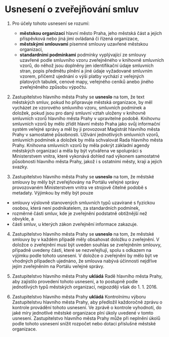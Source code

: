 Usnesení o zveřejňování smluv
=============================

1. Pro účely tohoto usnesení se rozumí:
     * **městskou organizací** hlavní město Praha, jeho městská část a jejich příspěvková nebo jiná jimi ovládaná či 
       řízená organizace,
     * **městskými smlouvami** písemné smlouvy uzavřené městskou organizací,
     * **standardními podmínkami** podmínky vyplývající ze smlouvy uzavřené podle smluvního vzoru zveřejněného v 
       knihovně smluvních vzorů, do něhož jsou doplněny jen identifikační údaje smluvních stran, popis předmětu 
       plnění a jiné údaje vyžadované smluvním vzorem, přičemž ujednání o výši platby vychází z veřejných 
       platových tabulek, cenové mapy, veřejného ceníků anebo jiného zveřejněného způsobu výpočtu.

2. Zastupitelstvo hlavního města Prahy se **usneslo** na tom, že text městských smluv, pokud ho připravuje městská 
   organizace, by měl vycházet ze vzorového smluvního vzoru, smluvních podmínek a doložek, pokud jsou pro daný 
   smluvní vztah uloženy v knihovně smluvních vzorů hlavního města Prahy v upravitelné podobě. Knihovnu smluvních 
   vzorů by mělo zřídit hlavní město Praha jako svůj informační systém veřejné správy a měl by ji provozovat 
   Magistrát hlavního města Prahy v samostatné působnosti. Užívání jednotlivých smluvních vzorů, smluvních podmínek 
   a doložek by měla schvalovat Rada hlavního města Prahy. Knihovna smluvních vzorů by měla pokrýt základní agendy 
   městských organizací a měla by být vytvářena ve spolupráci s Ministerstvem vnitra, které vykonává dohled nad 
   výkonem samostatné působnosti hlavního města Prahy, jakož i s ostatními městy, kraji a jejich svazky.

3. Zastupitelstvo hlavního města Prahy se **usneslo** na tom, že městské smlouvy by měly být zveřejňovány na Portálu 
veřejné správy provozovaném Ministerstvem vnitra ve strojově čitelné podobě s metadaty. Výjimkou by měly být pouze
  * smlouvy výslovně stanovených smluvních typů uzavírané s fyzickou osobou, která není podnikatelem, 
    za standardních podmínek, 
  * rozměrné části smluv, kde je zveřejnění podstatně obtížnější než obvykle, a 
  * části smluv, u kterých zákon zveřejnění informace zakazuje.

4. Zastupitelstvo hlavního města Prahy se **usneslo** na tom, že městské smlouvy by v každém případě měly obsahovat 
   doložku o zveřejnění. V doložce o zveřejnění musí být uveden souhlas se zveřejněním smlouvy, případně uvedeny 
   části, které se nezveřejňují, spolu s odkazem na výjimku podle tohoto usnesení. V doložce o zveřejnění by mělo 
   být ve vhodných případech ujednáno, že smlouva nabývá účinnosti nejdříve jejím zveřejněním na Portálu veřejné 
   správy. 

5. Zastupitelstvo hlavního města Prahy **ukládá** Radě hlavního města Prahy, aby zajistilo provedení tohoto usnesení, 
   a to postupně podle jednotlivých typů městských organizací, nejpozději však do 1. 1. 2016.

6. Zastupitelstvo hlavního města Prahy **ukládá** Kontrolnímu výboru Zastupitelstvu hlavního města Prahy, aby 
   předložil každoročně zprávu o kontrole provádění tohoto usnesení. Ve zprávě o kontrole vyhodnotí, do jaké míry 
   jednotlivé městské organizace plní úkoly uvedené v tomto usnesení. Zastupitelstvo hlavního města Prahy může 
   při neplnění úkolů podle tohoto usnesení snížit rozpočet nebo dotaci příslušné městské organizace. 
